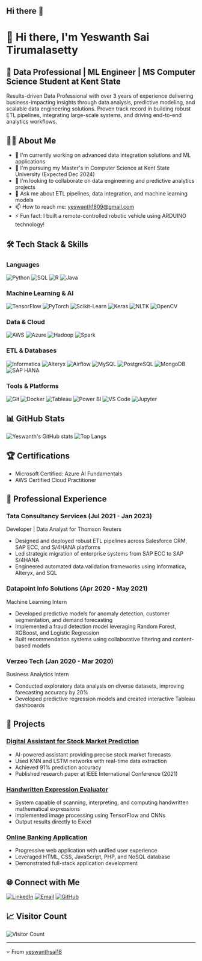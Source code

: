 ## Hi there 👋

# 👋 Hi there, I'm Yeswanth Sai Tirumalasetty

## 💼 Data Professional | ML Engineer | MS Computer Science Student at Kent State

Results-driven Data Professional with over 3 years of experience delivering business-impacting insights through data analysis, predictive modeling, and scalable data engineering solutions. Proven track record in building robust ETL pipelines, integrating large-scale systems, and driving end-to-end analytics workflows.

## 👨‍💻 About Me

- 🔭 I'm currently working on advanced data integration solutions and ML applications
- 🌱 I'm pursuing my Master's in Computer Science at Kent State University (Expected Dec 2024)
- 👯 I'm looking to collaborate on data engineering and predictive analytics projects
- 💬 Ask me about ETL pipelines, data integration, and machine learning models
- 📫 How to reach me: yeswanth1809@gmail.com
- ⚡ Fun fact: I built a remote-controlled robotic vehicle using ARDUINO technology!

## 🛠️ Tech Stack & Skills

### Languages
![Python](https://img.shields.io/badge/-Python-3776AB?style=flat&logo=python&logoColor=white)
![SQL](https://img.shields.io/badge/-SQL-4479A1?style=flat&logo=MySQL&logoColor=white)
![R](https://img.shields.io/badge/-R-276DC3?style=flat&logo=r&logoColor=white)
![Java](https://img.shields.io/badge/-Java-007396?style=flat&logo=java&logoColor=white)

### Machine Learning & AI
![TensorFlow](https://img.shields.io/badge/-TensorFlow-FF6F00?style=flat&logo=tensorflow&logoColor=white)
![PyTorch](https://img.shields.io/badge/-PyTorch-EE4C2C?style=flat&logo=pytorch&logoColor=white)
![Scikit-Learn](https://img.shields.io/badge/-ScikitLearn-F7931E?style=flat&logo=scikit-learn&logoColor=white)
![Keras](https://img.shields.io/badge/-Keras-D00000?style=flat&logo=keras&logoColor=white)
![NLTK](https://img.shields.io/badge/-NLTK-000000?style=flat)
![OpenCV](https://img.shields.io/badge/-OpenCV-5C3EE8?style=flat&logo=opencv&logoColor=white)

### Data & Cloud
![AWS](https://img.shields.io/badge/-AWS-232F3E?style=flat&logo=amazon-aws&logoColor=white)
![Azure](https://img.shields.io/badge/-Azure-0089D6?style=flat&logo=microsoft-azure&logoColor=white)
![Hadoop](https://img.shields.io/badge/-Hadoop-66CCFF?style=flat&logo=apache-hadoop&logoColor=black)
![Spark](https://img.shields.io/badge/-Spark-E25A1C?style=flat&logo=apache-spark&logoColor=white)

### ETL & Databases
![Informatica](https://img.shields.io/badge/-Informatica-FF4500?style=flat)
![Alteryx](https://img.shields.io/badge/-Alteryx-3EAAE5?style=flat)
![Airflow](https://img.shields.io/badge/-Airflow-017CEE?style=flat&logo=apache-airflow&logoColor=white)
![MySQL](https://img.shields.io/badge/-MySQL-4479A1?style=flat&logo=mysql&logoColor=white)
![PostgreSQL](https://img.shields.io/badge/-PostgreSQL-336791?style=flat&logo=postgresql&logoColor=white)
![MongoDB](https://img.shields.io/badge/-MongoDB-47A248?style=flat&logo=mongodb&logoColor=white)
![SAP HANA](https://img.shields.io/badge/-SAP%20HANA-0FAAFF?style=flat&logo=sap&logoColor=white)

### Tools & Platforms
![Git](https://img.shields.io/badge/-Git-F05032?style=flat&logo=git&logoColor=white)
![Docker](https://img.shields.io/badge/-Docker-2496ED?style=flat&logo=docker&logoColor=white)
![Tableau](https://img.shields.io/badge/-Tableau-E97627?style=flat&logo=tableau&logoColor=white)
![Power BI](https://img.shields.io/badge/-Power%20BI-F2C811?style=flat&logo=power-bi&logoColor=black)
![VS Code](https://img.shields.io/badge/-VS%20Code-007ACC?style=flat&logo=visual-studio-code&logoColor=white)
![Jupyter](https://img.shields.io/badge/-Jupyter-F37626?style=flat&logo=jupyter&logoColor=white)

## 📊 GitHub Stats

![Yeswanth's GitHub stats](https://github-readme-stats.vercel.app/api?username=yeswanthsai18&show_icons=true&theme=radical)
![Top Langs](https://github-readme-stats.vercel.app/api/top-langs/?username=yeswanthsai18&layout=compact&theme=radical)

## 🏆 Certifications

- Microsoft Certified: Azure AI Fundamentals
- AWS Certified Cloud Practitioner

## 🔭 Professional Experience

### Tata Consultancy Services (Jul 2021 - Jan 2023)
Developer | Data Analyst for Thomson Reuters
- Designed and deployed robust ETL pipelines across Salesforce CRM, SAP ECC, and S/4HANA platforms
- Led strategic migration of enterprise systems from SAP ECC to SAP S/4HANA
- Engineered automated data validation frameworks using Informatica, Alteryx, and SQL

### Datapoint Info Solutions (Apr 2020 - May 2021)
Machine Learning Intern
- Developed predictive models for anomaly detection, customer segmentation, and demand forecasting
- Implemented a fraud detection model leveraging Random Forest, XGBoost, and Logistic Regression
- Built recommendation systems using collaborative filtering and content-based models

### Verzeo Tech (Jan 2020 - Mar 2020)
Business Analytics Intern
- Conducted exploratory data analysis on diverse datasets, improving forecasting accuracy by 20%
- Developed predictive regression models and created interactive Tableau dashboards

## 🚀 Projects

### [Digital Assistant for Stock Market Prediction](https://github.com/yeswanthsai18/stock-market-prediction)
- AI-powered assistant providing precise stock market forecasts
- Used KNN and LSTM networks with real-time data extraction
- Achieved 91% prediction accuracy
- Published research paper at IEEE International Conference (2021)

### [Handwritten Expression Evaluator](https://github.com/yeswanthsai18/handwritten-expression-evaluator)
- System capable of scanning, interpreting, and computing handwritten mathematical expressions
- Implemented image processing using TensorFlow and CNNs
- Output results directly to Excel

### [Online Banking Application](https://github.com/yeswanthsai18/online-banking-app)
- Progressive web application with unified user experience
- Leveraged HTML, CSS, JavaScript, PHP, and NoSQL database
- Demonstrated full-stack application development

## 🌐 Connect with Me

[![LinkedIn](https://img.shields.io/badge/LinkedIn-0077B5?style=for-the-badge&logo=linkedin&logoColor=white)](https://www.linkedin.com/in/your-linkedin/)
[![Email](https://img.shields.io/badge/Email-D14836?style=for-the-badge&logo=gmail&logoColor=white)](mailto:yeswanth1809@gmail.com)
[![GitHub](https://img.shields.io/badge/GitHub-100000?style=for-the-badge&logo=github&logoColor=white)](https://github.com/yeswanthsai18)

## 📈 Visitor Count

![Visitor Count](https://profile-counter.glitch.me/yeswanthsai18/count.svg)

---

⭐️ From [yeswanthsai18](https://github.com/yeswanthsai18)
